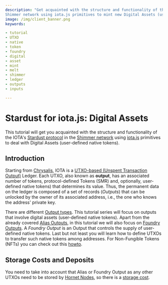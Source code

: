 ```yaml
---
description: "Get acquainted with the structure and functionality of the IOTA's Stardust protocol in the
Shimmer network using iota.js primitives to mint new Digital Assets (user-defined native tokens) and issue transactions involving them."
image: /img/client_banner.png
keywords:

- tutorial
- UTXO
- native
- token
- foundry
- digital
- asset
- mint
- melt
- shimmer
- ledger
- outputs
- inputs

---
```


# Stardust for iota.js: Digital Assets

This tutorial will get you acquainted with the structure and functionality of the
IOTA's [Stardust protocol](https://wiki.iota.org/shimmer/introduction/welcome) in
the [Shimmer network](https://shimmer.network) using [iota.js](https://github.com/iotaledger/iota.js) primitives to
deal with Digital Assets (user-defined native tokens).

## Introduction

Starting from [Chrysalis](https://wiki.iota.org/introduction/welcome), IOTA is
a [UTXO-based (Unspent Transaction Output)](https://wiki.iota.org/introduction/reference/details#unspent-transaction-output-utxo)
Ledger. Each UTXO, also known as **output**, has an associated number of tokens, protocol-defined Tokens (SMR) and, optionally, user-defined native tokens) that determines its value.
Thus, the permanent data on the ledger is composed of a set of records (*Outputs*) that can be unlocked by the owner of
its associated address, i.e., the one who knows the address' private key.

There are different [Output types](https://wiki.iota.org/shimmer/learn/outputs). This tutorial series will focus on
outputs that involve digital assets (user-defined native tokens). Apart from the already covered [Alias Outputs](), in this tutorial we will also focus on [Foundry Outputs](https://github.com/iotaledger/tips/blob/main/tips/TIP-0018/tip-0018.md#foundry-output). A *Foundry Output* is an Output that controls the supply of user-defined native tokens. Last but not least you will learn how to define UTXOs to transfer such native tokens among addresses. For Non-Fungible Tokens (NFTs) you can check out this [howto]().

## Storage Costs and Deposits

You need to take into account that Alias or Foundry Output as any other UTXOs need to be stored by [Hornet Nodes](https://wiki.iota.org/shimmer/hornet/welcome), so there is a [storage cost](https://wiki.iota.org/shimmer/iotajs/tutorials/value-transactions/introduction/#storage-costs-and-deposits).
